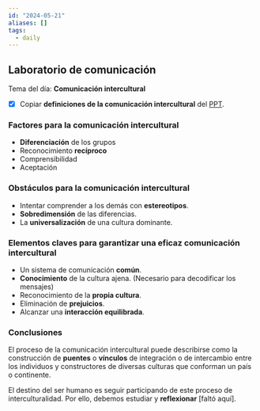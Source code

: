 ```yaml
---
id: "2024-05-21"
aliases: []
tags:
  - daily
---
```


## Laboratorio de comunicación

Tema del día: **Comunicación intercultural**

- [x] Copiar **definiciones de la comunicación intercultural** del [PPT](https://utec.instructure.com/courses/14373/files/2828027?module_item_id=1460920).

### Factores para la comunicación intercultural

- **Diferenciación** de los grupos
- Reconocimiento **recíproco**
- Comprensibilidad
- Aceptación

### Obstáculos para la comunicación intercultural

- Intentar comprender a los demás con **estereotipos**.
- **Sobredimensión** de las diferencias.
- La **universalización** de una cultura dominante.

### Elementos claves para garantizar una eficaz comunicación intercultural

- Un sistema de comunicación **común**.
- **Conocimiento** de la cultura ajena. (Necesario para decodificar los mensajes)
- Reconocimiento de la **propia cultura**.
- Eliminación de **prejuicios**.
- Alcanzar una **interacción equilibrada**.

### Conclusiones

El proceso de la comunicación intercultural puede describirse como la construcción de **puentes** o **vínculos** de integración o de intercambio entre los individuos y constructores de diversas culturas que conforman un país o continente.

El destino del ser humano es seguir participando de este proceso de interculturalidad. Por ello, debemos estudiar y **reflexionar** \[faltó aquí\].
